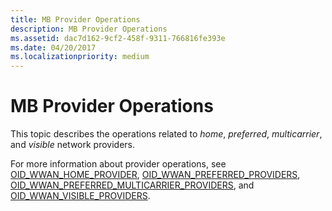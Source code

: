 ```yaml
---
title: MB Provider Operations
description: MB Provider Operations
ms.assetid: dac7d162-9cf2-458f-9311-766816fe393e
ms.date: 04/20/2017
ms.localizationpriority: medium
---
```


# MB Provider Operations


This topic describes the operations related to *home*, *preferred*, *multicarrier*, and *visible* network providers.

For more information about provider operations, see [OID\_WWAN\_HOME\_PROVIDER](https://msdn.microsoft.com/library/windows/hardware/ff569826), [OID\_WWAN\_PREFERRED\_PROVIDERS](https://msdn.microsoft.com/library/windows/hardware/ff569830), [OID\_WWAN\_PREFERRED\_MULTICARRIER\_PROVIDERS](https://msdn.microsoft.com/library/windows/hardware/hh831868), and [OID\_WWAN\_VISIBLE\_PROVIDERS](https://msdn.microsoft.com/library/windows/hardware/ff569843).

 

 





